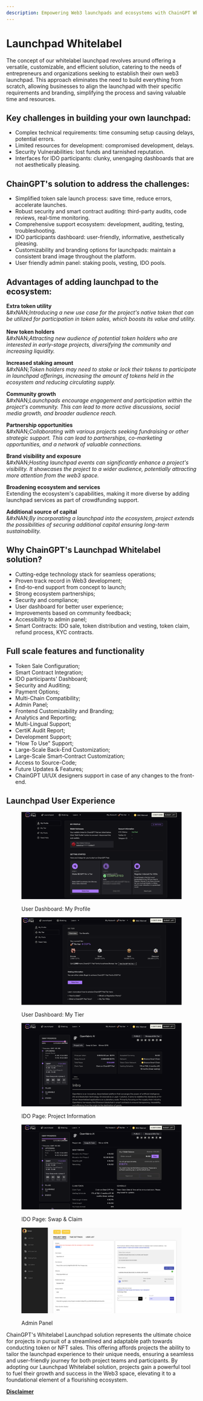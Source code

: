 ```yaml
---
description: Empowering Web3 launchpads and ecosystems with ChainGPT Whitelabel solution.
---
```


# Launchpad Whitelabel

The concept of our whitelabel launchpad revolves around offering a versatile, customizable, and efficient solution, catering to the needs of entrepreneurs and organizations seeking to establish their own web3 launchpad. This approach eliminates the need to build everything from scratch, allowing businesses to align the launchpad with their specific requirements and branding, simplifying the process and saving valuable time and resources.

## Key challenges in building your own launchpad:&#x20;

* Complex technical requirements: time consuming setup causing delays, potential errors.
* Limited resources for development: compromised development, delays.&#x20;
* Security Vulnerabilities: lost funds and tarnished reputation.
* Interfaces for IDO participants: clunky, unengaging dashboards that are not aesthetically pleasing.

## ChainGPT's solution to address the challenges:&#x20;

* Simplified token sale launch process: save time, reduce errors, accelerate launches.
* Robust security and smart contract auditing: third-party audits, code reviews, real-time monitoring.
* Comprehensive support ecosystem: development, auditing, testing, troubleshooting.
* IDO participants dashboard: user-friendly, informative, aesthetically pleasing.
* Customizability and branding options for launchpads: maintain a consistent brand image throughout the platform.
* User friendly admin panel: staking pools, vesting, IDO pools.

## Advantages of adding launchpad to the ecosystem:

**Extra token utility**\
&#xNAN;_&#x49;ntroducing a new use case for the project's native token that can be utilized for participation in token sales, which boosts its value and utility._\
\
**New token holders**\
&#xNAN;_&#x41;ttracting new audience of potential token holders who are interested in early-stage projects, diversifying the community and increasing liquidity._

**Increased staking amount**\
&#xNAN;_&#x54;oken holders may need to stake or lock their tokens to participate in launchpad offerings, increasing the amount of tokens held in the ecosystem and reducing circulating supply._

**Community growth**\
&#xNAN;_&#x4C;aunchpads encourage engagement and participation within the project's community. This can lead to more active discussions, social media growth, and broader audience reach._

**Partnership opportunities**\
&#xNAN;_&#x43;ollaborating with various projects seeking fundraising or other strategic support. This can lead to partnerships, co-marketing opportunities, and a network of valuable connections._

**Brand visibility and exposure**\
&#xNAN;_&#x48;osting launchpad events can significantly enhance a project's visibility. It showcases the project to a wider audience, potentially attracting more attention from the web3 space._

**Broadening ecosystem and services**\
Extending the ecosystem's capabilities, making it more diverse by adding launchpad services as part of crowdfunding support.

**Additional source of capital**\
&#xNAN;_&#x42;y incorporating a launchpad into the ecosystem, project extends the possibilities of securing additional capital ensuring long-term sustainability._&#x20;

## Why ChainGPT's Launchpad Whitelabel solution?&#x20;

* Cutting-edge technology stack for seamless operations;
* Proven track record in Web3 development;
* End-to-end support from concept to launch;
* Strong ecosystem partnerships;
* Security and compliance;
* User dashboard for better user experience;
* Improvements based on community feedback;
* Accessibility to admin panel;
* Smart Contracts: IDO sale, token distribution and vesting, token claim, refund process, KYC contracts.

## **Full scale features and functionality**

* Token Sale Configuration;
* Smart Contract Integration;
* IDO participants' Dashboard;
* &#x20;Security and Auditing;
* Payment Options;
* Multi-Chain Compatibility;&#x20;
* Admin Panel;
* Frontend Customizability and Branding;
* Analytics and Reporting;
* Multi-Lingual Support;
* CertiK Audit Report;
* Development Support;
* "How To Use" Support;
* Large-Scale Back-End Customization;
* Large-Scale Smart-Contract Customization;
* Access to Source-Code;
* Future Updates & Features;
* ChainGPT UI/UX designers support in case of any changes to the front-end.

## Launchpad User Experience&#x20;

<figure><img src="../../.gitbook/assets/Screenshot 2023-10-18 at 11.10.28.png" alt=""><figcaption><p>User Dashboard: My Profile</p></figcaption></figure>

<figure><img src="../../.gitbook/assets/Screenshot 2023-10-18 at 11.15.21.png" alt=""><figcaption><p>User Dashboard: My Tier</p></figcaption></figure>

<figure><img src="../../.gitbook/assets/Screenshot 2023-10-18 at 11.09.28.png" alt=""><figcaption><p>IDO Page: Project Information</p></figcaption></figure>

<figure><img src="../../.gitbook/assets/Screenshot 2023-10-18 at 11.09.46.png" alt=""><figcaption><p>IDO Page: Swap &#x26; Claim</p></figcaption></figure>

<figure><img src="../../.gitbook/assets/Screenshot 2023-10-18 at 11.12.05.png" alt=""><figcaption><p>Admin Panel</p></figcaption></figure>

ChainGPT's Whitelabel Launchpad solution represents the ultimate choice for projects in pursuit of a streamlined and adaptable path towards conducting token or NFT sales. This offering affords projects the ability to tailor the launchpad experience to their unique needs, ensuring a seamless and user-friendly journey for both project teams and participants. By adopting our Launchpad Whitelabel solution, projects gain a powerful tool to fuel their growth and success in the Web3 space, elevating it to a foundational element of a flourishing ecosystem.



[**Disclaimer**](../legal-docs/disclaimer.md)
